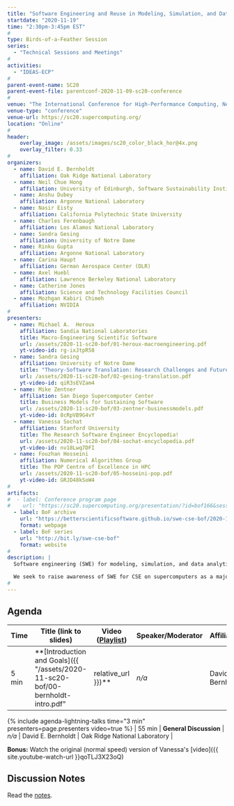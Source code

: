 ```yaml
---
title: "Software Engineering and Reuse in Modeling, Simulation, and Data Analytics for Science and Engineering"
startdate: "2020-11-19"
time: "2:30pm-3:45pm EST"
#
type: Birds-of-a-Feather Session 
series: 
  - "Technical Sessions and Meetings"
#
activities:
  - "IDEAS-ECP"
#
parent-event-name: SC20
parent-event-file: parentconf-2020-11-09-sc20-conference
#
venue: "The International Conference for High-Performance Computing, Networking, Storage, and Analysis (SC20)"
venue-type: "conference"
venue-url: https://sc20.supercomputing.org/
location: "Online"
#
header:
    overlay_image: /assets/images/sc20_color_black_hor@4x.png
    overlay_filter: 0.33
#
organizers:
  - name: David E. Bernholdt
    affiliation: Oak Ridge National Laboratory
  - name: Neil Chue Hong
    affiliation: University of Edinburgh, Software Sustainability Institute
  - name: Anshu Dubey
    affiliation: Argonne National Laboratory
  - name: Nasir Eisty
    affiliation: California Polytechnic State University
  - name: Charles Ferenbaugh
    affiliation: Los Alamos National Laboratory
  - name: Sandra Gesing
    affiliation: University of Notre Dame
  - name: Rinku Gupta
    affiliation: Argonne National Laboratory
  - name: Carina Haupt
    affiliation: German Aerospace Center (DLR)
  - name: Axel Huebl
    affiliation: Lawrence Berkeley National Laboratory
  - name: Catherine Jones
    affiliation: Science and Technology Facilities Council
  - name: Mozhgan Kabiri Chimeh
    affiliation: NVIDIA
#
presenters:
  - name: Michael A.  Heroux
    affiliation: Sandia National Laboratories
    title: Macro-Engineering Scientific Software
    url: /assets/2020-11-sc20-bof/01-heroux-macroengineering.pdf
    yt-video-id: rg-ixJtpR58
  - name: Sandra Gesing
    affiliation: University of Notre Dame
    title: "Theory-Software Translation: Research Challenges and Future Directions"
    url: /assets/2020-11-sc20-bof/02-gesing-translation.pdf
    yt-video-id: qiR3sEVZam4
  - name: Mike Zentner
    affiliation: San Diego Supercomputer Center
    title: Business Models for Sustaining Software
    url: /assets/2020-11-sc20-bof/03-zentner-businessmodels.pdf
    yt-video-id: 8cRpVB9G4vY
  - name: Vanessa Sochat
    affiliation: Stanford University
    title: The Research Software Engineer Encyclopedia!
    url: /assets/2020-11-sc20-bof/04-sochat-encyclopedia.pdf
    yt-video-id: nv18Lwq7DFI
  - name: Fouzhan Hosseini
    affiliation: Numerical Algorithms Group
    title: The POP Centre of Excellence in HPC
    url: /assets/2020-11-sc20-bof/05-hosseini-pop.pdf
    yt-video-id: GRJD48kSoW4
#
artifacts:
#  - label: Conference program page
#    url: "https://sc20.supercomputing.org/presentation/?id=bof166&sess=sess307"
  - label: BoF archive
    url: "https://betterscientificsoftware.github.io/swe-cse-bof/2020-11-sc20-bof"
    format: webpage
  - label: BoF series
    url: "http://bit.ly/swe-cse-bof"
    format: website
#
description: |
  Software engineering (SWE) for modeling, simulation, and data analytics for computational science and engineering (CSE) is challenging, with ever-more sophisticated, higher fidelity simulation of ever-larger, more complex problems involving larger data volumes, more domains, and more researchers. Targeting both commodity and custom high-end computers multiplies these challenges. We invest significantly in creating these codes, but rarely talk about that experience; we just focus on the results.

  We seek to raise awareness of SWE for CSE on supercomputers as a major challenge, and develop an international “community of practice” to continue these important discussions outside of workshops and other “traditional” venues.
#
---
```

## Agenda

| Time | Title (link to slides) | Video ([Playlist](https://youtube.com/playlist?list=PLuWzStas9iWF7CPPnv1uDTAxG4h9Y-NDQ)) | Speaker/Moderator | Affiliation
| -----|------------------------|---------------|----------|-----------|
| 5 min | **[Introduction and Goals]({{ "/assets/2020-11-sc20-bof/00-bernholdt-intro.pdf" | relative_url }})** | *n/a* | David E. Bernholdt | Oak Ridge National Laboratory
{% include agenda-lightning-talks time="3 min" presenters=page.presenters video=true %}
| 55 min | **General Discussion** | *n/a* | David E. Bernholdt | Oak Ridge National Laboratory |

**Bonus:** Watch the original (normal speed) version of Vanessa's [video]({{ site.youtube-watch-url }}qoTLJ3X23oQ)

## Discussion Notes

Read the [notes](bof-notes).
